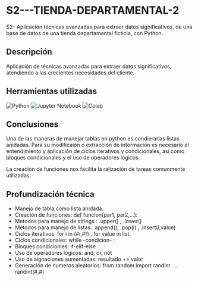 # S2---TIENDA-DEPARTAMENTAL-2
S2- Aplicación técnicas avanzadas para extraer datos significativos, de una base de datos de una tienda departamental ficticia, con Python.

## Descripción 
Aplicación de técnicas avanzadas para extraer datos significativos, atendiendo a las crecientes necesidades del cliente.

## Herramientas utilizadas
![Python](https://img.shields.io/badge/python-3670A0?style=for-the-badge&logo=python&logoColor=ffdd54)
![Jupyter Notebook](https://img.shields.io/badge/jupyter-%23FA0F00.svg?style=for-the-badge&logo=jupyter&logoColor=white)
![Colab](https://img.shields.io/badge/Colab-F9AB00?style=for-the-badge&logo=googlecolab&color=525252)

## Conclusiones 
Una de las maneras de manejar tablas en python es condierarlas listas anidadas. Para su modificaión o extracción de información es necesario el entendimiento y aplicación de ciclos iterativos y condicionales, así como bloques condicionales y el uso de operadores lógicos. 

La creación de funciones nos facilita la ralización de tareas comunmente utilizadas.

## Profundización técnica
* Manejo de tabla como lista anidada.
* Creación de funciones:   def funcion(par1, par2,...):
* Metodos para manejo de strings : .upper() , .lower()
* Métodos para manejo de listas: .append(), .pop(i) , .insert(i,value)
* Ciclos iterativos: for i in (#i,#f) ,   for value in list.
* Ciclos condicionales: while -condicion- :
* Bloques condicionles: if-elif-else
* Uso de operadores lógicos: and, or, not
* Uso de aignaciones aumentadas: resultado += valor
* Generación de numeros aleatorios: from random import randint .... randint(#,#)
